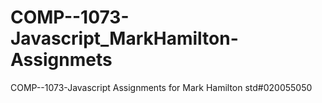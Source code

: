 # COMP--1073-Javascript_MarkHamilton-Assignmets
COMP--1073-Javascript Assignments for Mark Hamilton std#020055050
